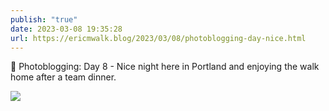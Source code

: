 ```yaml
---
publish: "true"
date: 2023-03-08 19:35:28
url: https://ericmwalk.blog/2023/03/08/photoblogging-day-nice.html
---
```


📸 Photoblogging: Day 8 - Nice night here in Portland and enjoying the walk home after a team dinner.


![](https://ericmwalk.blog/uploads/2023/3dfe38e9b2.jpg)